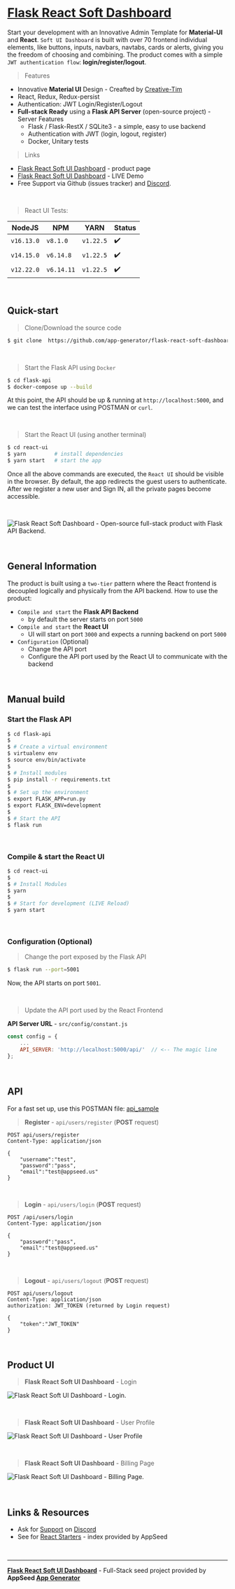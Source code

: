 # [Flask React Soft Dashboard](https://appseed.us/product/flask-react-soft-dashboard)

Start your development with an Innovative Admin Template for **Material-UI** and **React**. `Soft UI Dashboard` is built with over 70 frontend individual elements, like buttons, inputs, navbars, navtabs, cards or alerts, giving you the freedom of choosing and combining. 
The product comes with a simple `JWT authentication flow`: **login/register/logout**. 

> Features

- Innovative **Material UI** Design - Creafted by [Creative-Tim](https://bit.ly/3fKQZaL)
- React, Redux, Redux-persist
- Authentication: JWT Login/Register/Logout
- **Full-stack Ready** using a **Flask API Server** (open-source project) - Server Features
  - Flask / Flask-RestX / SQLite3 - a simple, easy to use backend
  - Authentication with JWT (login, logout, register)
  - Docker, Unitary tests

> Links

- [Flask React Soft UI Dashboard](https://appseed.us/product/flask-react-soft-dashboard) - product page
- [Flask React Soft UI Dashboard](https://flask-react-soft-dashboard.appseed-srv1.com/authentication/sign-in) - LIVE Demo
- Free Support via Github (issues tracker) and [Discord](https://discord.gg/fZC6hup).

<br />

> React UI Tests:

| NodeJS | NPM | YARN | Status | 
| --- | --- | --- | --- | 
| `v16.13.0` | `v8.1.0`   | `v1.22.5` | ✔️ | 
| `v14.15.0` | `v6.14.8`  | `v1.22.5` | ✔️ |
| `v12.22.0` | `v6.14.11` | `v1.22.5` | ✔️ |

<br />

## Quick-start 

> Clone/Download the source code

```bash
$ git clone  https://github.com/app-generator/flask-react-soft-dashboard.git
```

<br />

> Start the Flask API using `Docker`

```bash
$ cd flask-api
$ docker-compose up --build  
```

At this point, the API should be up & running at `http://localhost:5000`, and we can test the interface using POSTMAN or `curl`.

<br />

> Start the React UI (using another terminal)

```bash
$ cd react-ui
$ yarn         # install dependencies
$ yarn start   # start the app 
```

Once all the above commands are executed, the `React UI` should be visible in the browser. By default, the app redirects the guest users to authenticate. 
After we register a new user and Sign IN, all the private pages become accessible. 

<br />

![Flask React Soft Dashboard - Open-source full-stack product with Flask API Backend.](https://user-images.githubusercontent.com/51070104/142403839-1488457d-0ea6-4b18-8f25-d19a9acf101e.gif)

<br >

## General Information

The product is built using a `two-tier` pattern where the React frontend is decoupled logically and physically from the API backend. How to use the product: 

- `Compile and start` the **Flask API Backend**
  - by default the server starts on port `5000`
- `Compile and start` the **React UI**
  - UI will start on port `3000` and expects a running backend on port `5000`
- `Configuration` (Optional)
  - Change the API port
  - Configure the API port used by the React UI to communicate with the backend 

<br />

## Manual build

### Start the Flask API 

```bash
$ cd flask-api
$ 
$ # Create a virtual environment
$ virtualenv env
$ source env/bin/activate
$
$ # Install modules
$ pip install -r requirements.txt
$
$ # Set up the environment
$ export FLASK_APP=run.py
$ export FLASK_ENV=development
$ 
$ # Start the API
$ flask run
```

<br />

### Compile & start the React UI

```bash
$ cd react-ui
$
$ # Install Modules
$ yarn
$
$ # Start for development (LIVE Reload)
$ yarn start 
```

<br />

### Configuration (Optional)

> Change the port exposed by the Flask API

```bash
$ flask run --port=5001
```

Now, the API starts on port `5001`. 

<br />

> Update the API port used by the React Frontend

**API Server URL** - `src/config/constant.js` 

```javascript
const config = {
    ...
    API_SERVER: 'http://localhost:5000/api/'  // <-- The magic line
};
```

<br />

## API

For a fast set up, use this POSTMAN file: [api_sample](https://github.com/app-generator/api-server-unified/blob/main/api.postman_collection.json)

> **Register** - `api/users/register` (**POST** request)

```
POST api/users/register
Content-Type: application/json

{
    "username":"test",
    "password":"pass", 
    "email":"test@appseed.us"
}
```

<br />

> **Login** - `api/users/login` (**POST** request)

```
POST /api/users/login
Content-Type: application/json

{
    "password":"pass", 
    "email":"test@appseed.us"
}
```

<br />

> **Logout** - `api/users/logout` (**POST** request)

```
POST api/users/logout
Content-Type: application/json
authorization: JWT_TOKEN (returned by Login request)

{
    "token":"JWT_TOKEN"
}
```

<br />

## Product UI

> **Flask React Soft UI Dashboard** - Login 

![Flask React Soft UI Dashboard - Login.](https://user-images.githubusercontent.com/51070104/142403942-3a2228e6-c769-4259-8e78-c000056db7c4.png)

<br />

> **Flask React Soft UI Dashboard** - User Profile

![Flask React Soft UI Dashboard - User Profile](https://user-images.githubusercontent.com/51070104/142403992-81e86dc5-4d73-4cca-8a1b-300a0f5475a0.png)

<br />

> **Flask React Soft UI Dashboard** - Billing Page

![Flask React Soft UI Dashboard - Billing Page.](https://user-images.githubusercontent.com/51070104/142404073-68b96008-fb06-4ff5-98cf-c8e3eca636c9.png)

<br />

## Links & Resources

- Ask for [Support](https://appseed.us/support) on [Discord](https://discord.gg/fZC6hup)
- See for [React Starters](https://appseed.us/apps/react) - index provided by AppSeed

<br />

---
**[Flask React Soft UI Dashboard](https://appseed.us/product/flask-react-soft-dashboard)** - Full-Stack seed project provided by **AppSeed [App Generator](https://appseed.us/)**
